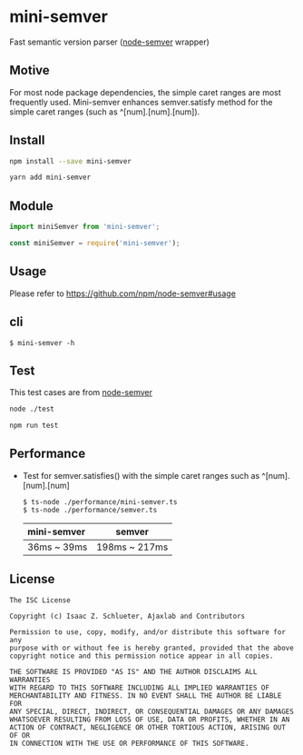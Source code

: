 # mini-semver

Fast semantic version parser ([node-semver](https://github.com/npm/node-semver) wrapper)

## Motive

For most node package dependencies, the simple caret ranges are most frequently used. Mini-semver enhances semver.satisfy method for the simple caret ranges (such as ^[num].[num].[num]).

## Install

```bash
npm install --save mini-semver
````

```bash
yarn add mini-semver
````

## Module

```js
import miniSemver from 'mini-semver';
```

```js
const miniSemver = require('mini-semver');
```

## Usage

Please refer to https://github.com/npm/node-semver#usage

## cli

```
$ mini-semver -h
```

## Test

This test cases are from [node-semver](https://github.com/npm/node-semver)

```bash
node ./test
```

```bash
npm run test
```

## Performance

* Test for semver.satisfies() with the simple caret ranges such as ^[num].[num].[num]

  ```
  $ ts-node ./performance/mini-semver.ts
  $ ts-node ./performance/semver.ts
  ```

  | mini-semver | semver |
  |:--------|:--------:|
  | 36ms ~ 39ms | 198ms ~ 217ms |

## License

```
The ISC License

Copyright (c) Isaac Z. Schlueter, Ajaxlab and Contributors

Permission to use, copy, modify, and/or distribute this software for any
purpose with or without fee is hereby granted, provided that the above
copyright notice and this permission notice appear in all copies.

THE SOFTWARE IS PROVIDED "AS IS" AND THE AUTHOR DISCLAIMS ALL WARRANTIES
WITH REGARD TO THIS SOFTWARE INCLUDING ALL IMPLIED WARRANTIES OF
MERCHANTABILITY AND FITNESS. IN NO EVENT SHALL THE AUTHOR BE LIABLE FOR
ANY SPECIAL, DIRECT, INDIRECT, OR CONSEQUENTIAL DAMAGES OR ANY DAMAGES
WHATSOEVER RESULTING FROM LOSS OF USE, DATA OR PROFITS, WHETHER IN AN
ACTION OF CONTRACT, NEGLIGENCE OR OTHER TORTIOUS ACTION, ARISING OUT OF OR
IN CONNECTION WITH THE USE OR PERFORMANCE OF THIS SOFTWARE.

```
